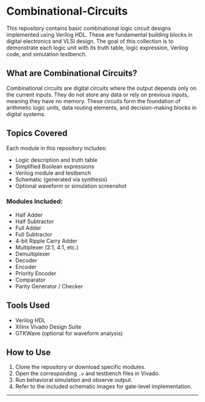 # Combinational-Circuits

This repository contains basic combinational logic circuit designs implemented using Verilog HDL. These are fundamental building blocks in digital electronics and VLSI design. The goal of this collection is to demonstrate each logic unit with its truth table, logic expression, Verilog code, and simulation testbench.

## What are Combinational Circuits?

Combinational circuits are digital circuits where the output depends only on the current inputs. They do not store any data or rely on previous inputs, meaning they have no memory. These circuits form the foundation of arithmetic logic units, data routing elements, and decision-making blocks in digital systems.

## Topics Covered

Each module in this repository includes:
- Logic description and truth table
- Simplified Boolean expressions
- Verilog module and testbench
- Schematic (generated via synthesis)
- Optional waveform or simulation screenshot

### Modules Included:
- Half Adder
- Half Subtractor
- Full Adder
- Full Subtractor
- 4-bit Ripple Carry Adder
- Multiplexer (2:1, 4:1, etc.)
- Demultiplexer
- Decoder
- Encoder
- Priority Encoder
- Comparator
- Parity Generator / Checker

## Tools Used

- Verilog HDL
- Xilinx Vivado Design Suite
- GTKWave (optional for waveform analysis)

## How to Use

1. Clone the repository or download specific modules.
2. Open the corresponding `.v` and testbench files in Vivado.
3. Run behavioral simulation and observe output.
4. Refer to the included schematic images for gate-level implementation.

---
